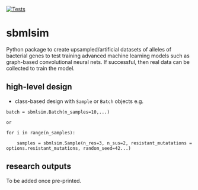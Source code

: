 [![Tests](https://github.com/fowler-lab/sbmlsim/actions/workflows/tests.yaml/badge.svg)](https://github.com/fowler-lab/sbmlsim/actions/workflows/tests.yaml)

# sbmlsim
Python package to create upsampled/artificial datasets of alleles of bacterial genes to test training advanced machine learning models such as graph-based convolutional neural nets. If successful, then real data can be collected to train the model.

## high-level design
* class-based design with `Sample` or `Batch` objects e.g.

```
batch = sbmlsim.Batch(n_samples=10,...)

or

for i in range(n_samples):

    samples = sbmlsim.Sample(n_res=3, n_sus=2, resistant_mutatations = options.resistant_mutations, random_seed=42...)
```

## research outputs
To be added once pre-printed.
